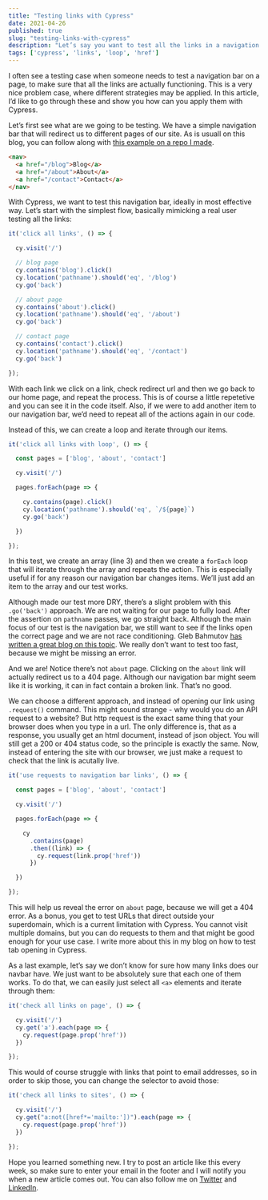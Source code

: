 ```yaml
---
title: "Testing links with Cypress"
date: 2021-04-26
published: true
slug: "testing-links-with-cypress"
description: "Let’s say you want to test all the links in a navigation bar, ideally in most effective way. In this article I show you some of the most effective ways"
tags: ['cypress', 'links', 'loop', 'href']
---
```

I often see a testing case when someone needs to test a navigation bar on a page, to make sure that all the links are actually functioning. This is a very nice problem case, where different strategies may be applied. In this article, I’d like to go through these and show you how can you apply them with Cypress.

Let’s first see what are we going to be testing. We have a simple navigation bar that will redirect us to different pages of our site. As is usuall on this blog, you can follow along with [this example on a repo I made](https://github.com/filiphric/testing-links).

```html
<nav>
  <a href="/blog">Blog</a>
  <a href="/about">About</a>
  <a href="/contact">Contact</a>
</nav>
```

With Cypress, we want to test this navigation bar, ideally in most effective way. Let’s start with the simplest flow, basically mimicking a real user testing all the links:

```js
it('click all links', () => {

  cy.visit('/')

  // blog page
  cy.contains('blog').click()
  cy.location('pathname').should('eq', '/blog')
  cy.go('back')

  // about page
  cy.contains('about').click()
  cy.location('pathname').should('eq', '/about')
  cy.go('back')

  // contact page
  cy.contains('contact').click()
  cy.location('pathname').should('eq', '/contact')
  cy.go('back')

});
```

With each link we click on a link, check redirect url and then we go back to our home page, and repeat the process. This is of course a little repetetive and you can see it in the code itself. Also, if we were to add another item to our navigation bar, we’d need to repeat all of the actions again in our code.

Instead of this, we can create a loop and iterate through our items.

```js {3}
it('click all links with loop', () => {

  const pages = ['blog', 'about', 'contact']

  cy.visit('/')

  pages.forEach(page => {

    cy.contains(page).click()
    cy.location('pathname').should('eq', `/${page}`)
    cy.go('back')

  })

});
```

In this test, we create an array (line 3) and then we create a `forEach` loop that will iterate through the array and repeats the action. This is especially useful if for any reason our navigation bar changes items. We’ll just add an item to the array and our test works.

Although made our test more DRY, there’s a slight problem with this `.go('back')` approach. We are not waiting for our page to fully load. After the assertion on `pathname` passes, we go straight back. Although the main focus of our test is the navigation bar, we still want to see if the links open the correct page and we are not race conditioning. Gleb Bahmutov [has written a great blog on this topic](https://www.cypress.io/blog/2020/08/17/when-can-the-test-navigate/). We really don’t want to test too fast, because we might be missing an error.

And we are! Notice there’s not `about` page. Clicking on the `about` link will actually redirect us to a 404 page. Although our navigation bar might seem like it is working, it can in fact contain a broken link. That’s no good.

We can choose a different approach, and instead of opening our link using `.request()` command. This might sound strange - why would you do an API request to a website? But http request is the exact same thing that your browser does when you type in a url. The only difference is, that as a response, you usually get an html document, instead of json object. You will still get a 200 or 404 status code, so the principle is exactly the same. Now, instead of entering the site with our browser, we just make a request to check that the link is acutally live.

```js
it('use requests to navigation bar links', () => {

  const pages = ['blog', 'about', 'contact']

  cy.visit('/')

  pages.forEach(page => {

    cy
      .contains(page)
      .then((link) => {
        cy.request(link.prop('href'))
      })

  })

});
```

This will help us reveal the error on `about` page, because we will get a 404 error. As a bonus, you get to test URLs that direct outside your superdomain, which is a current limitation with Cypress. You cannot visit multiple domains, but you can do requests to them and that might be good enough for your use case. I write more about this in my blog on <nuxt-link to="/opening-a-new-tab-in-cypress">how to test tab opening in Cypress</nuxt-link>.

As a last example, let’s say we don’t know for sure how many links does our navbar have. We just want to be absolutely sure that each one of them works. To do that, we can easily just select all `<a>` elements and iterate through them:


```js
it('check all links on page', () => {

  cy.visit('/')
  cy.get('a').each(page => {
    cy.request(page.prop('href'))
  })

});
```
This would of course struggle with links that point to email addresses, so in order to skip those, you can change the selector to avoid those:

```js {4}
it('check all links to sites', () => {

  cy.visit('/')
  cy.get("a:not([href*='mailto:'])").each(page => {
    cy.request(page.prop('href'))
  })

});
```

Hope you learned something new. I try to post an article like this every week, so make sure to enter your email in the footer and I will notify you when a new article comes out. You can also follow me on [Twitter](https://twitter.com/filip_hric/) and [LinkedIn](https://www.linkedin.com/in/filip-hric-11a5b1126/).